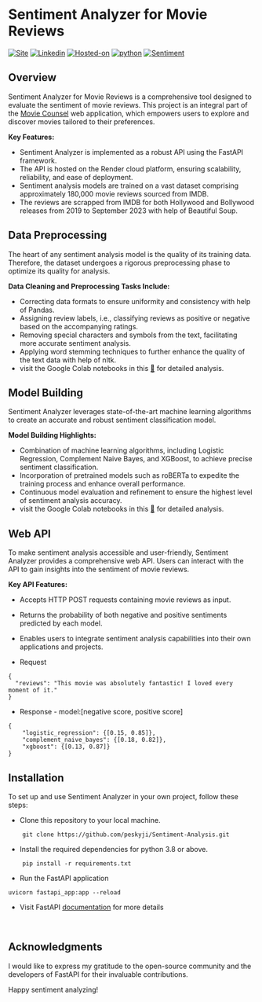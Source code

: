 # Sentiment Analyzer for Movie Reviews
[![Site](https://img.shields.io/static/v1?label=visit%20Website&message=Movie%20Counsel%20Page&color=yellow)](https://movie-counsel.streamlit.app)
[![Linkedin](https://img.shields.io/static/v1?label=visit&message=My%20Linkedin%20Page&color=blue&logo=linkedin)](https://www.linkedin.com/in/shailesh-bisht-b42a73184/)
[![Hosted-on](https://img.shields.io/static/v1?label=API%20hosted%20on&message=Render&color=orange&logo=render)](https://render.com/)
[![python](https://img.shields.io/static/v1?label=Python&message=%3E=3.9&color=brown&logo=python)]()
[![Sentiment](https://img.shields.io/static/v1?label=Sentiment&message=Analysis&color=purple&logo=python)]()
<br>

## Overview

Sentiment Analyzer for Movie Reviews is a comprehensive tool designed to evaluate the sentiment of movie reviews. This project is an integral part of the [Movie Counsel](https://movie-counsel.streamlit.app) web application, which empowers users to explore and discover movies tailored to their preferences.

**Key Features:**

- Sentiment Analyzer is implemented as a robust API using the FastAPI framework.
- The API is hosted on the Render cloud platform, ensuring scalability, reliability, and ease of deployment.
- Sentiment analysis models are trained on a vast dataset comprising approximately 180,000 movie reviews sourced from IMDB.
- The reviews are scrapped from IMDB for both Hollywood and Bollywood releases from 2019 to September 2023 with help of Beautiful Soup.

## Data Preprocessing

The heart of any sentiment analysis model is the quality of its training data. Therefore, the dataset undergoes a rigorous preprocessing phase to optimize its quality for analysis.

**Data Cleaning and Preprocessing Tasks Include:**

- Correcting data formats to ensure uniformity and consistency with help of Pandas.
- Assigning review labels, i.e., classifying reviews as positive or negative based on the accompanying ratings.
- Removing special characters and symbols from the text, facilitating more accurate sentiment analysis.
- Applying word stemming techniques to further enhance the quality of the text data with help of nltk.
- visit the Google Colab notebooks in this [📁](https://drive.google.com/drive/folders/11Cm5Co2d-X9SrE8r7ANPu4-as3F_ik5Q?usp=drive_link) for detailed analysis.

## Model Building

Sentiment Analyzer leverages state-of-the-art machine learning algorithms to create an accurate and robust sentiment classification model.

**Model Building Highlights:**

- Combination of machine learning algorithms, including Logistic Regression, Complement Naive Bayes, and XGBoost, to achieve precise sentiment classification.
- Incorporation of pretrained models such as roBERTa to expedite the training process and enhance overall performance.
- Continuous model evaluation and refinement to ensure the highest level of sentiment analysis accuracy.
- visit the Google Colab notebooks in this [📁](https://drive.google.com/drive/folders/11Cm5Co2d-X9SrE8r7ANPu4-as3F_ik5Q?usp=drive_link) for detailed analysis.

## Web API

To make sentiment analysis accessible and user-friendly, Sentiment Analyzer provides a comprehensive web API. Users can interact with the API to gain insights into the sentiment of movie reviews.

**Key API Features:**

- Accepts HTTP POST requests containing movie reviews as input.
- Returns the probability of both negative and positive sentiments predicted by each model.
- Enables users to integrate sentiment analysis capabilities into their own applications and projects.

- Request
```
{
  "reviews": "This movie was absolutely fantastic! I loved every moment of it."
}
```
- Response - model:[negative score, positive score]
```
{
    "logistic_regression": {[0.15, 0.85]},
    "complement_naive_bayes": {[0.18, 0.82]},
    "xgboost": {[0.13, 0.87]}
}
```
## Installation
To set up and use Sentiment Analyzer in your own project, follow these steps:

- Clone this repository to your local machine.
```
    git clone https://github.com/peskyji/Sentiment-Analysis.git
```
- Install the required dependencies for python 3.8 or above.
```
    pip install -r requirements.txt
```
- Run the FastAPI application
```
uvicorn fastapi_app:app --reload
```
- Visit FastAPI [documentation](https://fastapi.tiangolo.com/) for more details

<br>

## Acknowledgments
I would like to express my gratitude to the open-source community and the developers of FastAPI for their invaluable contributions.

Happy sentiment analyzing!

